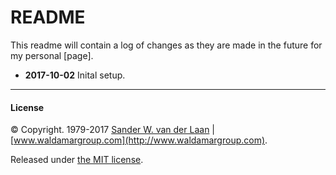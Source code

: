 README
==============

This readme will contain a log of changes as they are made in the future for my personal [page].

* **2017-10-02** Inital setup.

----- 
#### License

&copy; Copyright. 1979-2017 [Sander W. van der Laan](mailto:sander.vanderlaan@waldamargroup.com) | [www.waldamargroup.com](http://www.waldamargroup.com).

Released under [the MIT license](http://opensource.org/licenses/MIT).
